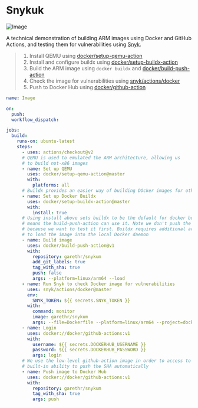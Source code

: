 # Snykuk

![Image](https://github.com/garethr/snykum/workflows/Image/badge.svg)

A technical demonstration of building ARM images using Docker and GitHub Actions, and testing them for vulnerabilities using [Snyk](https://snyk.io).

> 1. Install QEMU using [docker/setup-qemu-action](https://github.com/docker/setup-qemu-action)
> 2. Install and configure buildx using [docker/setup-buildx-action](https://github.com/docker/setup-buildx-action)
> 3. Build the ARM image using `docker buildx` and [docker/build-push-action](https://github.com/docker/build-push-action)
> 4. Check the image for vulnerabilities using [snyk/actions/docker](https://github.com/snyk/actions/tree/master/docker)
> 5. Push to Docker Hub using [docker/github-action](https://github.com/docker/github-actions)

```yaml
name: Image

on:
  push:
  workflow_dispatch:

jobs:
  build:
    runs-on: ubuntu-latest
    steps:
      - uses: actions/checkout@v2
      # QEMU is used to emulated the ARM architecture, allowing us
      # to build not-x86 images
      - name: Set up QEMU
        uses: docker/setup-qemu-action@master
        with:
          platforms: all
      # Buildx provides an easier way of building DOcker images for other architectures
      - name: Set up Docker Buildx
        uses: docker/setup-buildx-action@master
        with:
          install: true
      # Using install above sets buildx to be the default for docker build, which
      # means the build-push-action can use it. Note we don't push the image here
      # because we want to test it first. Buildx requires additional args as well
      # to load the image into the local Docker daemon
      - name: Build image
        uses: docker/build-push-action@v1
        with:
          repository: garethr/snykum
          add_git_labels: true
          tag_with_sha: true
          push: false
          args: --platform=linux/arm64 --load
      - name: Run Snyk to check Docker image for vulnerabilities
        uses: snyk/actions/docker@master
        env:
          SNYK_TOKEN: ${{ secrets.SNYK_TOKEN }}
        with:
          command: monitor
          image: garethr/snykum
          args: --file=Dockerfile --platform=linux/arm64 --project=docker.io/garethr/snykum
      - name: Login
        uses: docker://docker/github-actions:v1
        with:
          username: ${{ secrets.DOCKERHUB_USERNAME }}
          password: ${{ secrets.DOCKERHUB_PASSWORD }}
          args: login
      # We use the low-level github-action image in order to access to the
      # built-in ability to push the SHA automatically
      - name: Push image to Docker Hub
        uses: docker://docker/github-actions:v1
        with:
          repository: garethr/snykum
          tag_with_sha: true
          args: push
```
